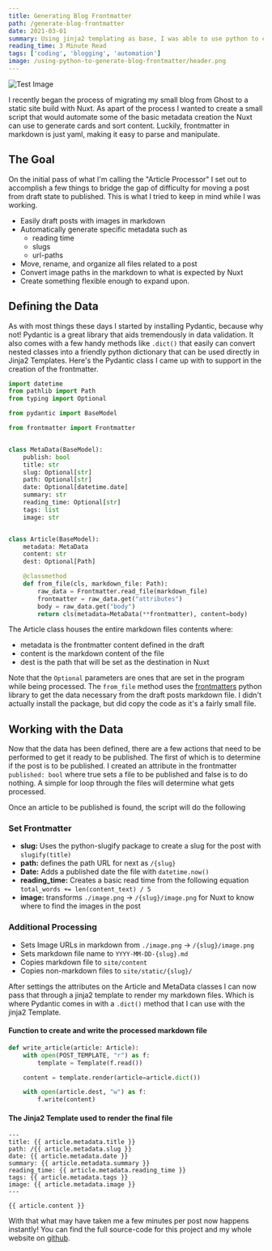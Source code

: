 ```yaml
---
title: Generating Blog Frontmatter
path: /generate-blog-frontmatter
date: 2021-03-01
summary: Using jinja2 templating as base, I was able to use python to create metadata for my blog posts and automate some of the boring parts about moving from a draft to published post
reading_time: 3 Minute Read
tags: ['coding', 'blogging', 'automation']
image: /using-python-to-generate-blog-frontmatter/header.png
---
```


![Test Image](/using-python-to-generate-blog-frontmatter/header.png)

I recently began the process of migrating my small blog from Ghost to a static site build with Nuxt. As apart of the process I wanted to create a small script that would automate some of the basic metadata creation the Nuxt can use to generate cards and sort content. Luckily, frontmatter in markdown is just yaml, making it easy to parse and manipulate. 

## The Goal
On the initial pass of what I'm calling the "Article Processor" I set out to accomplish a few things to bridge the gap of difficulty for moving a post from draft state to published. This is what I tried to keep in mind while I was working.

 - Easily draft posts with images in markdown
 - Automatically generate specific metadata such as 
   - reading time
   - slugs 
   - url-paths
 - Move, rename, and organize all files related to a post
 - Convert image paths in the markdown to what is expected by Nuxt
 - Create something flexible enough to expand upon.

## Defining the Data
As with most things these days I started by installing Pydantic, because why not! Pydantic is a great library that aids tremendously in data validation. It also comes with a few handy methods like `.dict()` that easily can convert nested classes into a friendly python dictionary that can be used directly in Jinja2 Templates. Here's the Pydantic class I came up with to support in the creation of the frontmatter.

```python
import datetime
from pathlib import Path
from typing import Optional

from pydantic import BaseModel

from frontmatter import Frontmatter


class MetaData(BaseModel):
    publish: bool
    title: str
    slug: Optional[str]
    path: Optional[str]
    date: Optional[datetime.date]
    summary: str
    reading_time: Optional[str]
    tags: list
    image: str


class Article(BaseModel):
    metadata: MetaData
    content: str
    dest: Optional[Path]

    @classmethod
    def from_file(cls, markdown_file: Path):
        raw_data = Frontmatter.read_file(markdown_file)
        frontmatter = raw_data.get("attributes")
        body = raw_data.get("body")
        return cls(metadata=MetaData(**frontmatter), content=body)

```

The Article class houses the entire markdown files contents where:

- metadata is the frontmatter content defined in the draft
- content is the markdown content of the file
- dest is the path that will be set as the destination in Nuxt

Note that the `Optional` parameters are ones that are set in the program while being processed. The `from_file` method uses the [frontmatters](https://github.com/jonbeebe/frontmatter) python library to get the data necessary from the draft posts markdown file. I didn't actually install the package, but did copy the code as it's a fairly small file. 

## Working with the Data
Now that the data has been defined, there are a few actions that need to be performed to get it ready to be published. The first of which is to determine if the post is to be published. I created an attribute in the frontmatter `published: bool` where true sets a file to be published and false is to do nothing. A simple for loop through the files will determine what gets processed.

Once an article to be published is found, the script will do the following

### Set Frontmatter
- **slug:** Uses the python-slugify package to create a slug for the post with `slugify(title)`
- **path:** defines the path URL for next as `/{slug}`
- **Date:** Adds a published date the file with `datetime.now()`
- **reading_time:** Creates a basic read time from the following equation `total_words += len(content_text) / 5`
- **image:** transforms `./image.png` -> `/{slug}/image.png` for Nuxt to know where to find the images in the post

### Additional Processing
- Sets Image URLs in markdown from `./image.png` -> `/{slug}/image.png`
- Sets markdown file name to `YYYY-MM-DD-{slug}.md`
- Copies markdown file to `site/content`
- Copies non-markdown files to `site/static/{slug}/`

After settings the attributes on the Article and MetaData classes I can now pass that through a jinja2 template to render my markdown files. Which is where Pydantic comes in with a `.dict()` method that I can use with the jinja2 Template.

#### Function to create and write the processed markdown file
```python
def write_article(article: Article):
    with open(POST_TEMPLATE, "r") as f:
        template = Template(f.read())

    content = template.render(article=article.dict())

    with open(article.dest, "w") as f:
        f.write(content)
```

#### The Jinja2 Template used to render the final file
```jinja2
---
title: {{ article.metadata.title }}
path: /{{ article.metadata.slug }}
date: {{ article.metadata.date }}
summary: {{ article.metadata.summary }}
reading_time: {{ article.metadata.reading_time }}
tags: {{ article.metadata.tags }}
image: {{ article.metadata.image }}
---

{{ article.content }}
```

With that what may have taken me a few minutes per post now happens instantly! You can find the full source-code for this project and my whole website on [github](https://github.com/hay-kot/portfolio/tree/master/article-processor).